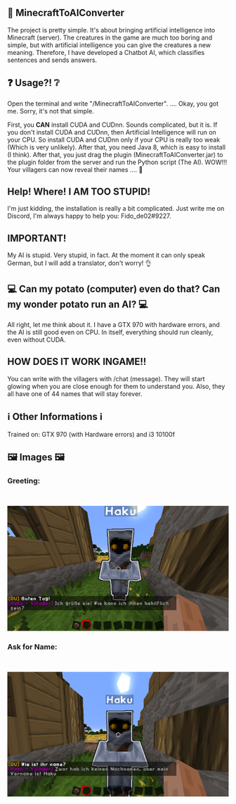 <h2>🤖 MinecraftToAIConverter </h2>
The project is pretty simple. It's about bringing artificial intelligence into Minecraft (server). The creatures in the game are much too boring and simple, but with artificial intelligence you can give the creatures a new meaning. Therefore, I have developed a Chatbot AI, which classifies sentences and sends answers.

<h2>❓ Usage?! ❔</h2>
Open the terminal and write "/MinecraftToAIConverter".
.... Okay, you got me. Sorry, it's not that simple.

First, you **CAN** install CUDA and CUDnn. Sounds complicated, but it is. If you don't install CUDA and CUDnn, then Artificial Intelligence will run on your CPU. So install CUDA and CUDnn only if your CPU is really too weak (Which is very unlikely). After that, you need Java 8, which is easy to install (I think). After that, you just drag the plugin (MinecraftToAIConverter.jar) to the plugin folder from the server and run the Python script (The AI). WOW!!! Your villagers can now reveal their names .... 👏 

<h2>Help! Where! I AM TOO STUPID!</h2>
I'm just kidding, the installation is really a bit complicated. Just write me on Discord, I'm always happy to help you: Fido_de02#9227.

<h2><strong>IMPORTANT!</strong></h2>
My AI is stupid. Very stupid, in fact. At the moment it can only speak German, but I will add a translator, don't worry! 👌

<h2>💻 Can my potato (computer) even do that? Can my wonder potato run an AI? 💻</h2>
All right, let me think about it. I have a GTX 970 with hardware errors, and the AI is still good even on CPU. In itself, everything should run cleanly, even without CUDA.

<h2>HOW DOES IT WORK INGAME!!</h2>
  You can write with the villagers with /chat (message). They will start glowing when you are close enough for them to understand you. Also, they all have one of 44 names that will stay forever.

<h2>ℹ️ Other Informations ℹ️ </h2>
  Trained on: GTX 970 (with Hardware errors) and i3 10100f

<h2>🖼️ Images 🖼️</h2>
<h3>Greeting:</h3> <br />

![alt text](https://raw.githubusercontent.com/Fidode07/MinecraftToAIConverter/main/IMAGES/greeting.png)

<h3>Ask for Name:</h3> <br />

![alt text](https://raw.githubusercontent.com/Fidode07/MinecraftToAIConverter/main/IMAGES/name.png)

